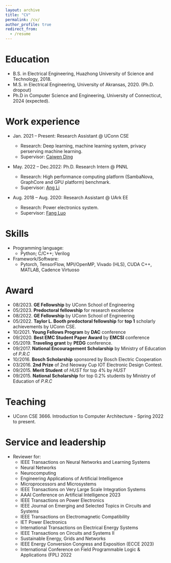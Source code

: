 ```yaml
---
layout: archive
title: "CV"
permalink: /cv/
author_profile: true
redirect_from:
  - /resume
---
```


Education
======
* B.S. in Electrical Engineering, Huazhong University of Science and Technology, 2018.
* M.S. in Electrical Engineering, University of Akransas, 2020. (Ph.D. dropout)
* Ph.D in Computer Science and Engineering, University of Connecticut, 2024 (expected). 

Work experience
======
* Jan. 2021 – Present: Research Assistant @ UConn CSE
  * Research: Deep learning, machine learning system, privacy perserving machine learning. 
  * Supervisor: [Caiwen Ding](https://caiwending.cse.uconn.edu/)

* May. 2022 – Dec.2022: Ph.D. Research Intern @ PNNL
  * Research: High performance computing platform (SambaNova,  GraphCore and GPU platform) benchmark.
  * Supervisor: [Ang Li](https://www.pnnl.gov/people/ang-li)

* Aug. 2018 – Aug. 2020: Research Assistant @ UArk EE
  * Research: Power electronics system. 
  * Supervisor: [Fang Luo](https://www.stonybrook.edu/commcms/electrical/people/-core_faculty/luo_fang)

Skills
======
* Programming language:
  * Python; C/C++; Verilog
* Framework/Software:
  * Pytorch, TensorFlow, MPI/OpenMP, Vivado (HLS), CUDA C++, MATLAB, Cadence Virtuoso


Award
======
  * 08/2023. **GE Fellowship** by UConn School of Engineering
  * 05/2023. **Predoctoral fellowship** for research excellence
  * 08/2022. **GE Fellowship** by UConn School of Engineering
  * 05/2022. **Taylor L. Booth predoctoral fellowship** for **top 1** scholarly achievements by UConn CSE. 
  * 10/2021. **Young Fellows Program** by **DAC** conference
  * 09/2020. **Best EMC Student Paper Award** by **EMCSI** conference
  * 05/2019. **Traveling grant** by **PEDG** conference. 
  * 09/2017. **National Encouragement Scholarship** by Ministry of Education of *P.R.C*
  * 10/2016. **Bosch Scholarship** sponsored by Bosch Electric Cooperation
  * 03/2016. **2nd Prize** of 2nd Neoway Cup IOT Electronic Design Contest. 
  * 09/2015. **Merit Student** of *HUST* for top 4% by *HUST*
  * 09/2015. **National Scholarship** for top 0.2% students by Ministry of Education of *P.R.C*
  
Teaching
======
  * UConn CSE 3666. Introduction to Computer Architecture - Spring 2022 to present.  
  
Service and leadership
======
* Reviewer for: 
  * IEEE Transactions on Neural Networks and Learning Systems
  * Neural Networks
  * Neurocomputing
  * Engineering Applications of Artificial Intelligence
  * Microprocessors and Microsystems
  * IEEE Transactions on Very Large Scale Integration Systems
  * AAAI Conference on Artificial Intelligence 2023
  * IEEE Transactions on Power Electronics
  * IEEE Journal on Emerging and Selected Topics in Circuits and Systems
  * IEEE Transactions on Electromagnetic Compatibility
  * IET Power Electronics
  * International Transactions on Electrical Energy Systems
  * IEEE Transactions on Circuits and Systems II
  * Sustainable Energy, Grids and Networks
  * IEEE Energy Conversion Congress and Exposition (ECCE 2023)
  * International Conference on Field Programmable Logic & Applications (FPL) 2022  
